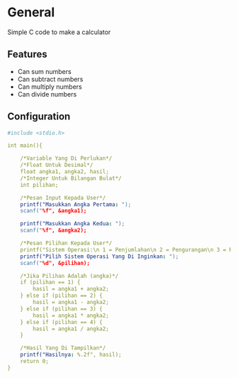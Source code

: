# General
Simple C code to make a calculator

## Features
- Can sum numbers
- Can subtract numbers
- Can multiply numbers
- Can divide numbers
  
## Configuration
```yaml
#include <stdio.h>

int main(){

    /*Variable Yang Di Perlukan*/
    /*Float Untuk Desimal*/
    float angka1, angka2, hasil;
    /*Integer Untuk Bilangan Bulat*/
    int pilihan;

    /*Pesan Input Kepada User*/
    printf("Masukkan Angka Pertama: ");
    scanf("%f", &angka1);

    printf("Masukkan Angka Kedua: ");
    scanf("%f", &angka2);

    /*Pesan Pilihan Kepada User*/
    printf("Sistem Operasi:\n 1 = Penjumlahan\n 2 = Pengurangan\n 3 = Perkalian\n 4 = Pembagian\n");
    printf("Pilih Sistem Operasi Yang Di Inginkan: ");
    scanf("%d", &pilihan);

    /*Jika Pilihan Adalah (angka)*/
    if (pilihan == 1) {
        hasil = angka1 + angka2;
    } else if (pilihan == 2) {
        hasil = angka1 - angka2;
    } else if (pilihan == 3) {
        hasil = angka1 * angka2;
    } else if (pilihan == 4) {
        hasil = angka1 / angka2;
    }

    /*Hasil Yang Di Tampilkan*/
    printf("Hasilnya: %.2f", hasil);
    return 0;
}
```
